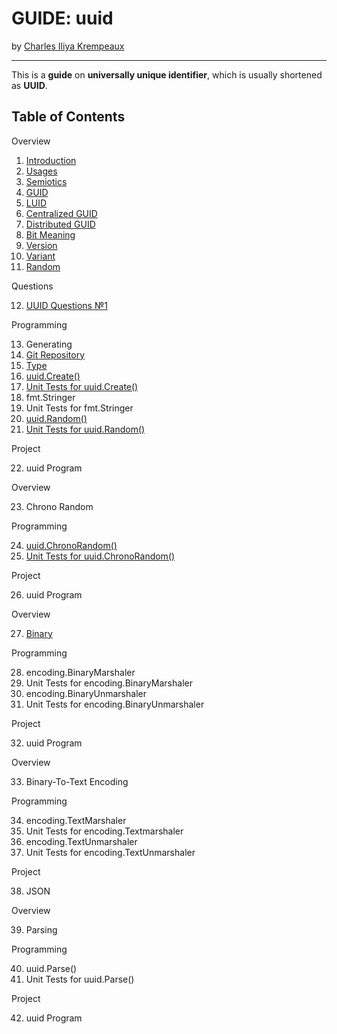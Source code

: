 # GUIDE: uuid

by [Charles Iliya Krempeaux](http://changelog.ca/)

---

This is a **guide** on **universally unique identifier**, which is usually shortened as **UUID**.

## Table of Contents

Overview

1. [Introduction](chapters/introduction/README.md)
2. [Usages](chapters/usages/README.md)
3. [Semiotics](chapters/semiotics/README.md)
4. [GUID](chapters/guid/README.md)
5. [LUID](chapters/luid/README.md)
6. [Centralized GUID](chapters/centralized-guid/README.md)
7. [Distributed GUID](chapters/distributed-guid/README.md)
8. [Bit Meaning](chapters/bit-meaing/README.md)
9. [Version](chapters/version/README.md)
10. [Variant](chapters/variant/README.md)
11. [Random](chapters/random/README.md)

Questions

12. [UUID Questions №1](chapters/questions-1/README.md)

Programming

13. Generating
14. [Git Repository](chapters/git-repository/README.md)
15. [Type](chapters/type/README.md)
16. [uuid.Create()](chapters/function-create/README.md)
17. [Unit Tests for uuid.Create()](chapters/function-create-unit-tests/README.md)
18. fmt.Stringer
19. Unit Tests for fmt.Stringer
20. [uuid.Random()](chapters/function-random/README.md)
21. [Unit Tests for uuid.Random()](chapters/function-random/unit-tests/README.md)

Project

22. uuid Program

Overview

23. Chrono Random

Programming

24. [uuid.ChronoRandom()](chapters/function-chronorandom/README.md)
25. [Unit Tests for uuid.ChronoRandom()](chapters/function-chronorandom-unit-tests/README.md)

Project

26. uuid Program

Overview

27. [Binary](chapters/binary/README.md)

Programming

28. encoding.BinaryMarshaler
29. Unit Tests for encoding.BinaryMarshaler
30. encoding.BinaryUnmarshaler
31. Unit Tests for encoding.BinaryUnmarshaler

Project

32. uuid Program

Overview

33. Binary-To-Text Encoding

Programming

34. encoding.TextMarshaler
35. Unit Tests for encoding.Textmarshaler
36. encoding.TextUnmarshaler
37. Unit Tests for encoding.TextUnmarshaler

Project

38. JSON

Overview

39. Parsing

Programming

40. uuid.Parse()
41. Unit Tests for uuid.Parse()

Project

42. uuid Program
